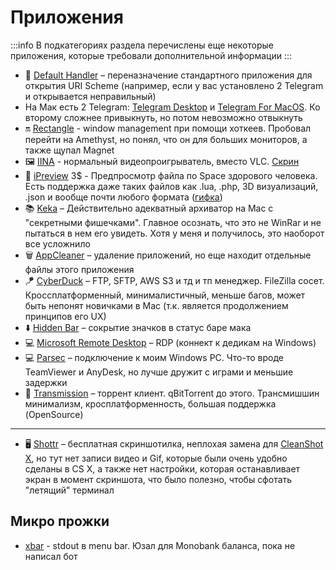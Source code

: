 # Приложения

:::info
В подкатегориях раздела перечислены еще некоторые приложения, которые требовали дополнительной информации
:::

<!-- ❗❗ Новые аппки добавлять сверху списка ❗❗ -->

- 🔗 [Default Handler](https://blog.edovia.com/2024/03/14/introducing-default-handler/) – переназначение стандартного приложения для открытия URI Scheme (например, если у вас установлено 2 Telegram и открывается неправильный) <!-- Ну также полезно для всяких vnc:// и т.д. -->
- На Мак есть 2 Telegram: [Telegram Desktop](https://desktop.telegram.org) и [Telegram For MacOS](https://macos.telegram.org). Ко второму сложнее привыкнуть, но потом невозможно отвыкнуть
- 🔛 [Rectangle](https://github.com/rxhanson/Rectangle) - window management при помощи хоткеев. Пробовал перейти на Amethyst, но понял, что он для больших мониторов, а также щупал Magnet
- 🖼️ [IINA](https://iina.io/) - нормальный видеопроигрыватель, вместо VLC. [Скрин](https://i.imgur.com/226UbBg.jpg)
- 👀 [iPreview](https://www.ipreview.app/) 3$ - Предпросмотр файла по Space здорового человека. Есть поддержка даже таких файлов как .lua, .php, 3D визуализаций, .json и вообще почти любого формата ([гифка](https://i.imgur.com/HeVMFcf.gif))
- 📚 [Keka](https://www.keka.io/ru/) – Действительно адекватный архиватор на Mac с "секретными фишечками". Главное осознать, что это не WinRar и не пытаться в нем его увидеть. Хотя у меня и получилось, это наоборот все усложнило
- 🗑️ [AppCleaner](https://freemacsoft.net/appcleaner/) – удаление приложений, но еще находит отдельные файлы этого приложения
- 🪁 [CyberDuck](https://cyberduck.io) – FTP, SFTP, AWS S3 и тд и тп менеджер. FileZilla сосет. Кроссплатформенный, минималистичный, меньше багов, может быть непонят новичками в Mac (т.к. является продолжением принципов его UX)
- ⬇️ [Hidden Bar](https://github.com/dwarvesf/hidden) – сокрытие значков в статус баре мака
- 💻 [Microsoft Remote Desktop](https://apps.apple.com/us/app/microsoft-remote-desktop/id1295203466?mt=12) – RDP (коннект к дедикам на Windows)
- 💻 [Parsec](https://parsec.app) – подключение к моим Windows PC. Что-то вроде TeamViewer и AnyDesk, но лучше дружит с играми и меньшие задержки
- 🧲 [Transmission](https://transmissionbt.com/download/) – торрент клиент. qBitTorrent до этого. Трансмишшин минимализм, кросплатформенность, большая поддержка (OpenSource)

---

- 🖥️ [Shottr](https://shottr.cc) – бесплатная скриншотилка, неплохая замена для [CleanShot X](./cleanshot.md), но тут нет записи видео и Gif, которые были очень удобно сделаны в CS X, а также нет настройки, которая останавливает экран в момент скриншота, что было полезно, чтобы сфотать "летящий" терминал



## Микро прожки
- [xbar](https://github.com/matryer/xbar) - stdout в menu bar. Юзал для Monobank баланса, пока не написал бот

